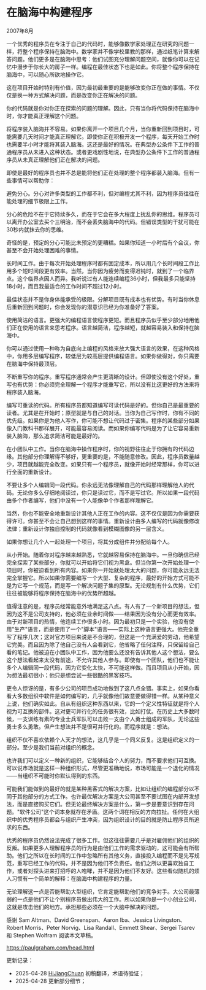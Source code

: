 


# 在脑海中构建程序

2007年8月

一个优秀的程序员在专注于自己的代码时，能够像数学家处理正在研究的问题一样，将整个程序保持在脑海中。数学家并不像学校里教的那样，通过纸笔计算来解答问题。他们更多是在脑海中思考：他们试图充分理解问题空间，就像你可以在记忆中漫步于你长大的房子一样。编程在最佳状态下也是如此。你将整个程序保持在脑海中，可以随心所欲地操作它。

这在项目开始时特别有价值，因为最初最重要的是能够改变你正在做的事情。不仅仅是换一种方式解决问题，而是改变你正在解决的问题。

你的代码就是你对你正在探索的问题的理解。因此，只有当你将代码保持在脑海中时，你才能真正理解这个问题。

将程序装入脑海并不容易。如果你离开一个项目几个月，当你重新回到项目时，可能需要几天时间才能真正理解它。即使你正在积极开发一个程序，每天开始工作时也需要半小时才能将其装入脑海。这还是最好的情况。在典型办公条件下工作的普通程序员从未进入这种状态。或者更戏剧性地说，在典型办公条件下工作的普通程序员从未真正理解他们正在解决的问题。

即使是最好的程序员也并不总是能将他们正在处理的整个程序都装入脑海。但有一些事情可以帮助你：

避免分心。分心对许多类型的工作都不利，但对编程尤其不利，因为程序员往往在能处理的细节极限上工作。

分心的危险不在于它持续多久，而在于它会在多大程度上扰乱你的思维。程序员可以离开办公室去买个三明治，而不会丢失脑海中的代码。但错误类型的干扰可能在30秒内就抹去你的思维。

奇怪的是，预定的分心可能比未预定的更糟糕。如果你知道一小时后有个会议，你甚至不会开始处理困难的事情。

长时间工作。由于每次开始处理程序时都有固定成本，所以用几个长时间段工作比用多个短时间段更有效率。当然，当你因为疲劳而变得迟钝时，就到了一个临界点。这个临界点因人而异。我听说过有人能连续编程36小时，但我最多只能坚持18小时，而且我最适合的工作时间不超过12小时。

最佳状态并不是你身体能承受的极限。分解项目既有成本也有优势。有时当你休息后重新回到问题时，你会发现你的潜意识已经为你准备好了答案。

使用简洁的语言。更强大的编程语言使程序更短。而且程序员似乎至少部分地用他们正在使用的语言来思考程序。语言越简洁，程序越短，就越容易装入和保持在脑海中。

你可以通过使用一种称为自底向上编程的风格来放大强大语言的效果，在这种风格中，你用多层编写程序，较低层为较高层提供编程语言。如果你做得对，你只需要在脑海中保持最顶层。

不断重写你的程序。重写程序通常会产生更清晰的设计。但即使没有这个好处，重写也有优势：你必须完全理解一个程序才能重写它，所以没有比这更好的方法来将程序装入脑海。

编写可重读的代码。所有程序员都知道编写可读代码是好的。但你自己是最重要的读者。尤其是在开始时；原型就是与自己的对话。当你为自己写作时，你有不同的优先级。如果你是为他人写作，你可能不想让代码过于密集。程序的某些部分如果像入门教科书那样展开，可能最容易阅读。而如果你编写代码是为了让它容易重新装入脑海，那么追求简洁可能是最好的。

在小团队中工作。当你在脑海中操作程序时，你的视野往往止于你拥有的代码边缘。其他部分你理解得不够好，更重要的是，不能随意修改。因此，程序员数量越少，项目就越能完全改变。如果只有一个程序员，就像开始时经常那样，你可以进行全面的重新设计。

不要让多个人编辑同一段代码。你永远无法像理解自己的代码那样理解他人的代码。无论你多么仔细地阅读过，你只是读过它，而不是写过它。所以如果一段代码由多个作者编写，他们中没有一个人能像单个作者那样理解它。

当然，你也不能安全地重新设计其他人正在工作的内容。这不仅仅是因为你需要获得许可。你甚至不会让自己想到这样的事情。重新设计由多人编写的代码就像修改法律；重新设计你独自控制的代码就像看到模糊图像的另一层含义。

如果你想让几个人一起处理一个项目，将其分成组件并分配给每个人。

从小开始。随着你对程序越来越熟悉，它就越容易保持在脑海中。一旦你确信已经完全探索了某些部分，你就可以开始将它们视为黑盒。但当你第一次开始处理一个项目时，你被迫看到所有内容。如果你一开始就处理太大的问题，你可能永远无法完全掌握它。所以如果你需要编写一个大型、复杂的程序，最好的开始方式可能不是为它写一个规范，而是写一个解决问题子集的原型。无论规划有什么优势，它们往往被能够将程序保持在脑海中的优势所超越。

值得注意的是，程序员经常能意外地满足这八点。有人有了一个新项目的想法，但因为这不是公司支持的，他必须在业余时间做——结果因为没有分心而更有效率。由于对新项目的热情，他连续工作很多小时。因为最初只是一个实验，他没有使用"生产"语言，而是使用了一个"脚本"语言——实际上这种语言更强大。他完全重写了程序几次；这对官方项目来说是不合理的，但这是一个充满爱的劳动，他希望它完美。而且因为除了他自己没有人会看到它，他省略了任何注释，只保留给自己看的笔记。他被迫在小团队中工作，因为他要么还没有告诉其他人这个想法，要么这个想法看起来太没有前途，不允许其他人参与。即使有一个团队，他们也不能让多个人编辑同一段代码，因为它变化太快，不可能这样做。而且项目从小开始，因为想法最初很小；他只是想尝试一些很酷的黑客技巧。

更令人惊讶的是，有多少公司的项目成功地做到了这八点全错。事实上，如果你看看大多数组织中软件是如何编写的，几乎就像他们故意要做得错一样。从某种意义上说，他们确实如此。自从有组织这种东西以来，它的一个定义性特征就是将个人视为可互换的部件。这对更可并行化的任务很有效，比如打仗。在历史上大多数时候，一支训练有素的专业士兵军队可以击败一支由个人勇士组成的军队，无论这些勇士多么勇敢。但产生想法并不是很可并行化的。而程序就是：想法。

组织不仅不喜欢依赖个人天才的想法，这几乎是一个同义反复。这是组织定义的一部分。至少是我们当前对组织的概念。

也许我们可以定义一种新的组织，它能够结合个人的努力，而不要求他们可互换。可以说市场就是这样一种组织形式，尽管更准确地说，市场可能是一个退化的情况——当组织不可能时你默认得到的东西。

可能我们能做到的最好的就是某种黑客式的解决方案，比如让组织的编程部分以不同于其他部分的方式工作。也许最优解决方案是大公司甚至不要试图在内部开发想法，而是直接购买它们。但无论最终解决方案是什么，第一步是要意识到存在问题。"软件公司"这个词本身就存在矛盾。这两个词在相反的方向拉扯。任何在大组织中的优秀程序员都会与组织产生冲突，因为组织设计的目的就是防止程序员所追求的东西。

优秀的程序员仍然设法完成了很多工作。但这往往需要几乎是对雇佣他们的组织的反叛。如果更多人理解程序员的行为是由他们工作的需求驱动的，这可能会有所帮助。他们之所以在长时间的工作中忽略所有其他义务，直接投入编程而不是先写规范，重写已经工作的代码，并不是因为他们不负责任。他们之所以更喜欢独自工作，或者对探头进来打招呼的人咆哮，并不是因为他们不友好。这些看似随机的烦人习惯有一个简单的解释：在脑海中构建程序的力量。

无论理解这一点是否能帮助大型组织，它肯定能帮助他们的竞争对手。大公司最薄弱的一点是他们不让个别程序员做出伟大的工作。所以如果你是一个小创业公司，这就是攻击他们的地方。承担那些必须在一个大脑中解决的问题。

感谢 Sam Altman、David Greenspan、Aaron Iba、Jessica Livingston、Robert Morris、Peter Norvig、Lisa Randall、Emmett Shear、Sergei Tsarev 和 Stephen Wolfram 阅读本文草稿。

https://paulgraham.com/head.html



更新记录：
- 2025-04-28 [HiJiangChuan](https://hijiangchuan.com) 初稿翻译，术语待验证； 
- 2025-04-28 更新部分细节；

